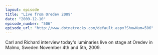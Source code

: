 ```yaml
---
layout: episode
title: "Live from Oredev 2009"
date: "2009-12-10"
episode_number: "506"
episode_url: "http://www.dotnetrocks.com/default.aspx?ShowNum=506"
---
```


Carl and Richard interview today's luminaries live on stage at Oredev in Malmo, Sweden November 4th and 5th, 2009.
